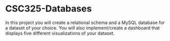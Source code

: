 # CSC325-Databases
In this project you will create a relational schema and a MySQL database for a dataset of your choice. You will also implement/create a dashboard that displays five different visualizations of your dataset. 
